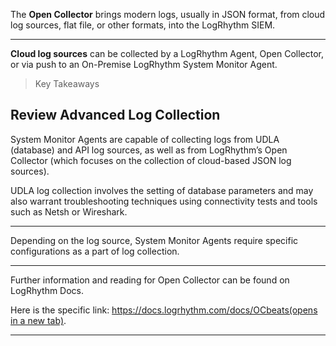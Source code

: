 

The **Open Collector** brings modern logs, usually in JSON format, from cloud log sources, flat file, or other formats, into the LogRhythm SIEM.

<hr>

**Cloud log sources** can be collected by a LogRhythm Agent, Open Collector, or via push to an On-Premise LogRhythm System Monitor Agent.


>Key Takeaways
## Review Advanced Log Collection

System Monitor Agents are capable of collecting logs from UDLA (database) and API log sources, as well as from LogRhythm’s Open Collector (which focuses on the collection of cloud-based JSON log sources).

UDLA log collection involves the setting of database parameters and may also warrant troubleshooting techniques using connectivity tests and tools such as Netsh or Wireshark.

<hr>

Depending on the log source, System Monitor Agents require specific configurations as a part of log collection.

<hr>

Further information and reading for Open Collector can be found on LogRhythm Docs.

Here is the specific link: [https://docs.logrhythm.com/docs/OCbeats(opens in a new tab)](https://docs.logrhythm.com/docs/OCbeats).

<hr>

